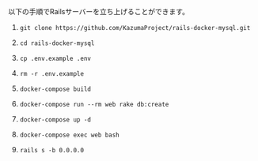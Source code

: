 以下の手順でRailsサーバーを立ち上げることができます。

1. `git clone https://github.com/KazumaProject/rails-docker-mysql.git`

2. `cd rails-docker-mysql`

3. `cp .env.example .env`

4. `rm -r .env.example`

5. `docker-compose build`

6. `docker-compose run --rm web rake db:create`

7. `docker-compose up -d`

8. `docker-compose exec web bash`

9. `rails s -b 0.0.0.0`
